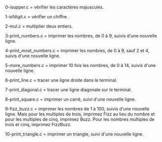 0-isupper.c = vérifier les caractères majuscules.

1-isfdigit.c = vérifier un chiffre.

2-mul.c = multiplier deux entiers.

3-print_numbers.c = imprimer les nombres, de 0 à 9, suivis d'une nouvelle ligne.

4-print_most_numbers.c = imprimer les nombres, de 0 à 9, sauf 2 et 4, suivis d'une nouvelle ligne.

5-more_numbers.c = imprimer 10 fois les nombres, de 0 à 14, suivis d'une nouvelle ligne.

6-print_line.c = tracer une ligne droite dans le terminal.

7-print_diagonal.c = tracer une ligne diagonale sur le terminal.

8-print_square.c = imprimer un carré, suivi d'une nouvelle ligne.

9-fizz_buzz.c = imprimer les nombres de 1 à 100, suivis d'une nouvelle ligne. Mais pour les multiples de trois, imprimez Fizz au lieu du nombre et pour les multiples de cinq, imprimez Buzz. Pour les nombres multiples de trois et cinq, imprimez FizzBuzz.

10-print_triangle.c = imprimer un triangle, suivi d'une nouvelle ligne.
